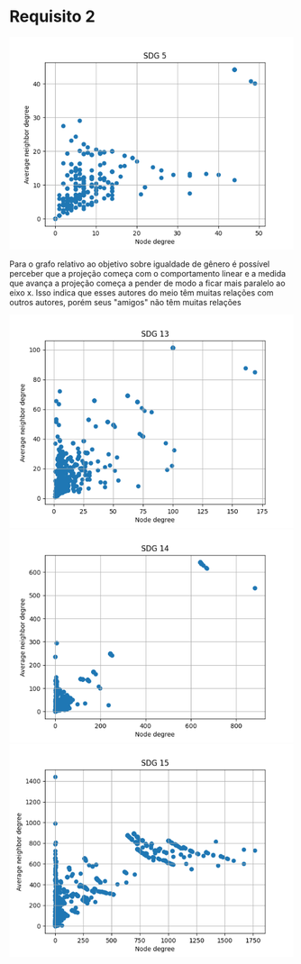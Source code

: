 <h1>Requisito 2</h1>

![sdg 5](https://github.com/ViniciusBulhoes/AED2/blob/main/U2T1/Requisito_02/assets/sdg5.png)
<p align="jutify;">Para o grafo relativo ao objetivo sobre igualdade de gênero é possível perceber que a projeção começa com o comportamento linear e a medida que avança a projeção começa a pender de modo a ficar mais paralelo ao eixo x. Isso indica que esses autores do meio têm muitas relações com outros autores, porém seus "amigos" não têm muitas relações</p>

![sdg 13](https://github.com/ViniciusBulhoes/AED2/blob/main/U2T1/Requisito_02/assets/sdg13.png)
![sdg 14](https://github.com/ViniciusBulhoes/AED2/blob/main/U2T1/Requisito_02/assets/sdg14.png)
![sdg 15](https://github.com/ViniciusBulhoes/AED2/blob/main/U2T1/Requisito_02/assets/sdg15.png)
